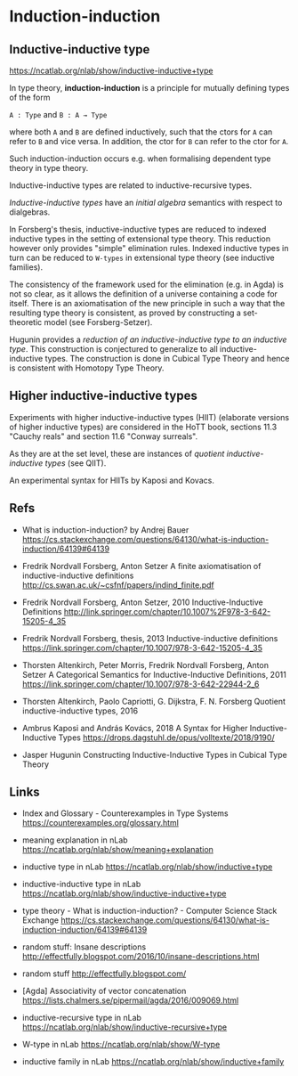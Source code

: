 # Induction-induction


## Inductive-inductive type

https://ncatlab.org/nlab/show/inductive-inductive+type

In type theory, 
**induction-induction** is a principle 
for mutually defining types of the form

`A : Type` and `B : A → Type`

where both `A` and `B` are defined inductively, 
such that the ctors for `A` 
can refer to `B` and vice versa. 
In addition, the ctor for `B` 
can refer to the ctor for `A`.

Such induction-induction occurs e.g. when
formalising dependent type theory in type theory.

Inductive-inductive types are related to inductive-recursive types.

*Inductive-inductive types* have an *initial algebra* semantics with respect to dialgebras.

In Forsberg's thesis, inductive-inductive types are reduced to indexed inductive types in the setting of extensional type theory. This reduction however only provides "simple" elimination rules. Indexed inductive types in turn can be reduced to `W-types` in extensional type theory (see inductive families).

The consistency of the framework used for the elimination (e.g. in Agda) is not so clear, as it allows the definition of a universe containing a code for itself. There is an axiomatisation of the new principle in such a way that the resulting type theory is consistent, as proved by constructing a set-theoretic model (see Forsberg-Setzer).

Hugunin provides a *reduction of an inductive-inductive type to an inductive type*. This construction is conjectured to generalize to all inductive-inductive types. The construction is done in Cubical Type Theory and hence is consistent with Homotopy Type Theory.

## Higher inductive-inductive types

Experiments with higher inductive-inductive types (HIIT) 
(elaborate versions of higher inductive types) 
are considered in the HoTT book, 
sections 11.3 "Cauchy reals" and 
section 11.6 "Conway surreals".

As they are at the set level, these are instances of 
*quotient inductive-inductive types* (see QIIT).

An experimental syntax for HIITs by Kaposi and Kovacs.

## Refs

* What is induction-induction? by Andrej Bauer
  https://cs.stackexchange.com/questions/64130/what-is-induction-induction/64139#64139

* Fredrik Nordvall Forsberg, Anton Setzer
  A finite axiomatisation of inductive-inductive definitions
  http://cs.swan.ac.uk/~csfnf/papers/indind_finite.pdf

* Fredrik Nordvall Forsberg, Anton Setzer, 2010
  Inductive-Inductive Definitions
  http://link.springer.com/chapter/10.1007%2F978-3-642-15205-4_35

* Fredrik Nordvall Forsberg, thesis, 2013
  Inductive-inductive definitions
  https://link.springer.com/chapter/10.1007/978-3-642-15205-4_35

* Thorsten Altenkirch, Peter Morris, Fredrik Nordvall Forsberg, Anton Setzer
  A Categorical Semantics for Inductive-Inductive Definitions, 2011
  https://link.springer.com/chapter/10.1007/978-3-642-22944-2_6

* Thorsten Altenkirch, Paolo Capriotti, G. Dijkstra, F. N. Forsberg
  Quotient inductive-inductive types, 2016

* Ambrus Kaposi and András Kovács, 2018
  A Syntax for Higher Inductive-Inductive Types
  https://drops.dagstuhl.de/opus/volltexte/2018/9190/

* Jasper Hugunin
  Constructing Inductive-Inductive Types in Cubical Type Theory


## Links

* Index and Glossary - Counterexamples in Type Systems
https://counterexamples.org/glossary.html

* meaning explanation in nLab
https://ncatlab.org/nlab/show/meaning+explanation

* inductive type in nLab
https://ncatlab.org/nlab/show/inductive+type

* inductive-inductive type in nLab
https://ncatlab.org/nlab/show/inductive-inductive+type

* type theory - What is induction-induction? - Computer Science Stack Exchange
https://cs.stackexchange.com/questions/64130/what-is-induction-induction/64139#64139

* random stuff: Insane descriptions
http://effectfully.blogspot.com/2016/10/insane-descriptions.html

* random stuff
http://effectfully.blogspot.com/

* [Agda] Associativity of vector concatenation
https://lists.chalmers.se/pipermail/agda/2016/009069.html

* inductive-recursive type in nLab
https://ncatlab.org/nlab/show/inductive-recursive+type

* W-type in nLab
https://ncatlab.org/nlab/show/W-type

* inductive family in nLab
https://ncatlab.org/nlab/show/inductive+family
